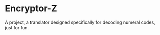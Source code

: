 # Encryptor-Z
A project, a translator designed specifically for decoding numeral codes, just for fun.
